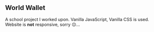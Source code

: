 ## World Wallet
A school project I worked upon.
Vanilla JavaScript, Vanilla CSS is used.
Website is **not** responsive, sorry 😔...
